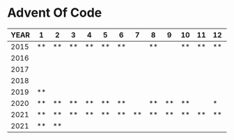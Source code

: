 # Advent Of Code

|YEAR|1|2|3|4|5|6|7|8|9|10|11|12|13|14|15|16|17|18|19|20|21|22|23|24|25|
|------|------|------|------|------|------|------|------|------|------|------|------|------|------|------|------|------|------|------|------|------|------|------|------|------|------|
|2015|**|**|**|**|**|**||**||**|**|**||**|**|**||||**|**|||||
|2016||||||||||||||||||||||||||
|2017||||||||||||||||||||||||||
|2018||||||||||||||||||||||||||
|2019|**|||||||||||||||||||||||||
|2020|**|**|**|**|**|**||**|**|**||*|**|*||||||||||||
|2021|**|**|**|**|**|**|**|**|**|**|**|**|**|**|**|**|**|**||**|**|**|**|**|**|
|2021|**|**||||||||||||||||||||||||

